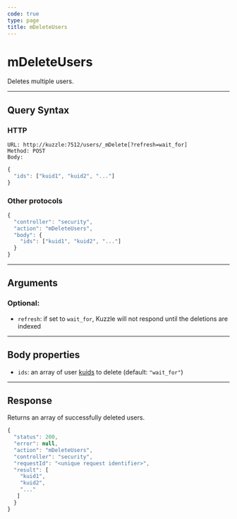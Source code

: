 ```yaml
---
code: true
type: page
title: mDeleteUsers
---
```


# mDeleteUsers



Deletes multiple users.

---

## Query Syntax

### HTTP

```http
URL: http://kuzzle:7512/users/_mDelete[?refresh=wait_for]
Method: POST
Body:
```

```js
{
  "ids": ["kuid1", "kuid2", "..."]
}
```

### Other protocols

```js
{
  "controller": "security",
  "action": "mDeleteUsers",
  "body": {
    "ids": ["kuid1", "kuid2", "..."]
  }
}
```

---

## Arguments

### Optional:

- `refresh`: if set to `wait_for`, Kuzzle will not respond until the deletions are indexed

---

## Body properties

- `ids`: an array of user [kuids](/core/2/guides/main-concepts/authentication#kuzzle-user-identifier-kuid) to delete (default: `"wait_for"`)

---

## Response

Returns an array of successfully deleted users.

```js
{
  "status": 200,
  "error": null,
  "action": "mDeleteUsers",
  "controller": "security",
  "requestId": "<unique request identifier>",
  "result": [
    "kuid1",
    "kuid2",
    "..."
   ]
  }
}
```
